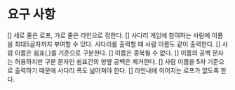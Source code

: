 # 요구 사항
[] 세로 줄은 로프, 가로 줄은 라인으로 정한다.
[] 사다리 게임에 참여하는 사람에 이름을 최대5글자까지 부여할 수 있다. 사다리를 출력할 때 사람 이름도 같이 출력한다.
[] 사람 이름은 쉼표(,)를 기준으로 구분한다.
[] 이름은 중복될 수 없다.
[] 이름의 공백 문자는 허용하지만 구분 문자인 쉼표간의 양옆 공백은 제거한다.
[] 사람 이름을 5자 기준으로 출력하기 때문에 사다리 폭도 넓어져야 한다.
[] 라인내에 이어지는 로프가 없도록 한다.